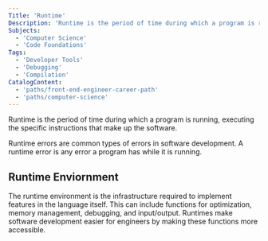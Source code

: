```yaml
---
Title: 'Runtime'
Description: 'Runtime is the period of time during which a program is running.'
Subjects:
  - 'Computer Science'
  - 'Code Foundations'
Tags:
  - 'Developer Tools'
  - 'Debugging'
  - 'Compilation'
CatalogContent:
  - 'paths/front-end-engineer-career-path'
  - 'paths/computer-science'
---
```


Runtime is the period of time during which a program is running, executing the specific instructions that make up the software.

Runtime errors are common types of errors in software development. A runtime error is any error a program has while it is running.

## Runtime Enviornment

The runtime environment is the infrastructure required to implement features in the language itself. This can include functions for optimization, memory management, debugging, and input/output. Runtimes make software development easier for engineers by making these functions more accessible.
